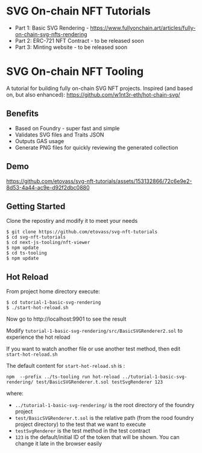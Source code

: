 # SVG On-chain NFT Tutorials
- Part 1: Basic SVG Rendering - https://www.fullyonchain.art/articles/fully-on-chain-svg-nfts-rendering
- Part 2: ERC-721 NFT Contract - to be released soon
- Part 3: Minting website - to be released soon

# SVG On-chain NFT Tooling

A tutorial for building fully on-chain SVG NFT projects. Inspired (and based on, but also enhanced): https://github.com/w1nt3r-eth/hot-chain-svg/

## Benefits
- Based on Foundry - super fast and simple
- Validates SVG files and Traits JSON
- Outputs GAS usage
- Generate PNG files for quickly reviewing the generated collection


## Demo 
https://github.com/etovass/svg-nft-tutorials/assets/153132866/72c6e9e2-8d53-4a44-ac9e-d92f2dbc0880

## Getting Started

Clone the repostiry and modify it to meet your needs

```
$ git clone https://github.com/etovass/svg-nft-tutorials
$ cd svg-nft-tutorials
$ cd next-js-tooling/nft-viewer
$ npm update
$ cd ts-tooling
$ npm update
```

## Hot Reload

From project home directory execute:

```
$ cd tutorial-1-basic-svg-rendering
$ ./start-hot-reload.sh
```

Now go to http://localhost:9901 to see the result

Modify ``tutorial-1-basic-svg-rendering/src/BasicSVGRenderer2.sol`` to experience the hot reload

If you want to watch another file or use another test method, then edit ``start-hot-reload.sh``

The default content for ``start-hot-reload.sh`` is :

```
npm  --prefix ../ts-tooling run hot-reload ../tutorial-1-basic-svg-rendering/ test/BasicSVGRenderer.t.sol testSvgRenderer 123
```

where:
- ``../tutorial-1-basic-svg-rendering/`` is the root directory of the foundry project 
- ``test/BasicSVGRenderer.t.sol`` is the relative path (from the rood foundry project directory) to the test that we want to execute
- ``testSvgRenderer`` is the test method in the test contract 
- ``123`` is the default/initial ID of the token that will be shown. You can change it late in the browser easily 
